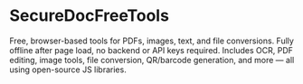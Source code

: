 # SecureDocFreeTools
Free, browser-based tools for PDFs, images, text, and file conversions. Fully offline after page load, no backend or API keys required. Includes OCR, PDF editing, image tools, file conversion, QR/barcode generation, and more — all using open-source JS libraries.
